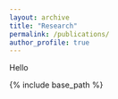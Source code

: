 ```yaml
---
layout: archive
title: "Research"
permalink: /publications/
author_profile: true
---
```


Hello 


{% include base_path %}

